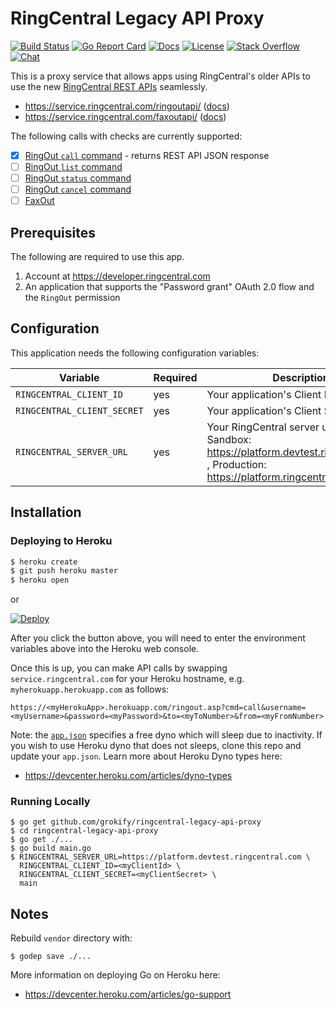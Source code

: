 RingCentral Legacy API Proxy
============================

[![Build Status][build-status-svg]][build-status-link]
[![Go Report Card][goreport-svg]][goreport-link]
[![Docs][docs-godoc-svg]][docs-godoc-link]
[![License][license-svg]][license-link]
[![Stack Overflow][stackoverflow-svg]][stackoverflow-url]
[![Chat][chat-svg]][chat-url]

 [build-status-svg]: https://api.travis-ci.org/grokify/ringcentral-legacy-api-proxy.svg?branch=master
 [build-status-link]: https://travis-ci.org/grokify/ringcentral-legacy-api-proxy
 [goreport-svg]: https://goreportcard.com/badge/github.com/grokify/ringcentral-legacy-api-proxy
 [goreport-link]: https://goreportcard.com/report/github.com/grokify/ringcentral-legacy-api-proxy
 [docs-godoc-svg]: https://img.shields.io/badge/docs-godoc-blue.svg
 [docs-godoc-link]: https://godoc.org/github.com/grokify/ringcentral-legacy-api-proxy
 [license-svg]: https://img.shields.io/badge/license-MIT-blue.svg
 [license-link]: https://github.com/grokify/ringcentral-legacy-api-proxy/blob/master/LICENSE
 [chat-svg]: https://img.shields.io/badge/chat-on%20glip-orange.svg
 [chat-url]: https://glipped.herokuapp.com/
 [stackoverflow-svg]: https://img.shields.io/badge/stack%20overflow-ringcentral-orange.svg
 [stackoverflow-url]: https://stackoverflow.com/questions/tagged/ringcentral

This is a proxy service that allows apps using RingCentral's older APIs to use the new [RingCentral REST APIs](https://developer.ringcentral.com) seamlessly.

* https://service.ringcentral.com/ringoutapi/ ([docs](https://grokify.github.io/ringcentral-legacy-api-proxy/ringoutapi.html))
* https://service.ringcentral.com/faxoutapi/ ([docs](https://grokify.github.io/ringcentral-legacy-api-proxy/faxoutapi.html))

The following calls with checks are currently supported:

* [x] [RingOut `call` command](https://grokify.github.io/ringcentral-legacy-api-proxy/ringoutapi.html#call) - returns REST API JSON response
* [ ] [RingOut `list` command](https://grokify.github.io/ringcentral-legacy-api-proxy/ringoutapi.html#list)
* [ ] [RingOut `status` command](https://grokify.github.io/ringcentral-legacy-api-proxy/ringoutapi.html#status)
* [ ] [RingOut `cancel` command](https://grokify.github.io/ringcentral-legacy-api-proxy/ringoutapi.html#cancel)
* [ ] [FaxOut](https://grokify.github.io/ringcentral-legacy-api-proxy/faxoutapi.html)

## Prerequisites

The following are required to use this app.

1. Account at https://developer.ringcentral.com
2. An application that supports the "Password grant" OAuth 2.0 flow and the `RingOut` permission

## Configuration

This application needs the following configuration variables:

| Variable | Required | Description |
|----------|----------|-------------|
| `RINGCENTRAL_CLIENT_ID` | yes | Your application's Client ID |
| `RINGCENTRAL_CLIENT_SECRET` | yes | Your application's Client Secret |
| `RINGCENTRAL_SERVER_URL` | yes | Your RingCentral server url, e.g. Sandbox: https://platform.devtest.ringcentral.com , Production: https://platform.ringcentral.com |

## Installation

### Deploying to Heroku

```sh
$ heroku create
$ git push heroku master
$ heroku open
```

or

[![Deploy](https://www.herokucdn.com/deploy/button.png)](https://heroku.com/deploy)

After you click the button above, you will need to enter the environment variables above into the Heroku web console.

Once this is up, you can make API calls by swapping `service.ringcentral.com` for your Heroku hostname, e.g. `myherokuapp.herokuapp.com` as follows:

`https://<myHerokuApp>.herokuapp.com/ringout.asp?cmd=call&username=<myUsername>&password=<myPassword>&to=<myToNumber>&from=<myFromNumber>`

Note: the [`app.json`](https://github.com/grokify/ringcentral-legacy-api-proxy/blob/master/app.json#L17) specifies a free dyno which will sleep due to inactivity. If you wish to use Heroku dyno that does not sleeps, clone this repo and update your `app.json`. Learn more about Heroku Dyno types here:

* https://devcenter.heroku.com/articles/dyno-types

### Running Locally

```
$ go get github.com/grokify/ringcentral-legacy-api-proxy
$ cd ringcentral-legacy-api-proxy
$ go get ./...
$ go build main.go
$ RINGCENTRAL_SERVER_URL=https://platform.devtest.ringcentral.com \
  RINGCENTRAL_CLIENT_ID=<myClientId> \
  RINGCENTRAL_CLIENT_SECRET=<myClientSecret> \
  main
```

## Notes

Rebuild `vendor` directory with:

```
$ godep save ./...
```

More information on deploying Go on Heroku here:

* https://devcenter.heroku.com/articles/go-support